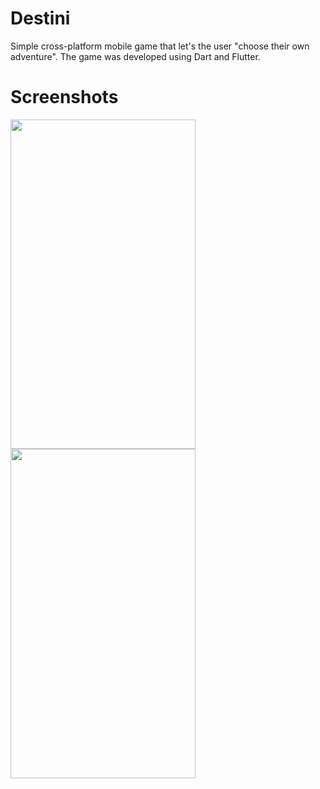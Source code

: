 # Destini

Simple cross-platform mobile game that let's the user "choose their own adventure". The game was developed using Dart and Flutter.

# Screenshots

<img src="https://user-images.githubusercontent.com/90746623/215927283-949750cb-418f-426d-8628-32cc60008c39.png" width="296" height="527"/><img src="https://user-images.githubusercontent.com/90746623/215927285-e9b8a7b3-a583-48ab-ae00-102364fd9f33.png" width="296" height="527"/> 
